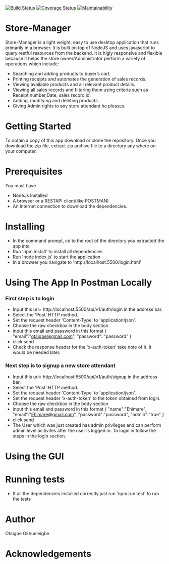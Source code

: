 [![Build Status](https://travis-ci.org/otaigbe/store-manager.svg?branch=develop)](https://travis-ci.org/otaigbe/store-manager)  [![Coverage Status](https://coveralls.io/repos/github/otaigbe/store-manager/badge.svg?branch=develop)](https://coveralls.io/github/otaigbe/store-manager?branch=develop) [![Maintainability](https://api.codeclimate.com/v1/badges/100b2a4e64fc7695355c/maintainability)](https://codeclimate.com/github/otaigbe/store-manager/maintainability)

# Store-Manager
Store-Manager is a light weight, easy to use desktop application that runs primarily in a browser. It is built on top of NodeJS and uses javascript to query restful resources from the backend. It is higly responsive and flexible because it helps the store owner/Administrator perform a variety of operations which include:
* Searching and adding products to buyer’s cart.
* Printing receipts and automates the generation of sales records. 
* Viewing available products and all relevant product details.
* Viewing all sales records and filtering them using criteria such as Receipt number,Date, sales record id.
* Adding, modifying and deleting products.
* Giving Admin rights to any store attendant he pleases.

# Getting Started
To obtain a copy of this app download or clone the repository. Once you download the zip file, extract zip archive file to a directory any where on your computer.

# Prerequisites
You must have 
* NodeJs Installed
* A browser or a RESTAPI client(like POSTMAN)
* An Internet connection to download the dependencies.

# Installing
* In the command prompt, cd to the root of the directory you extracted the app into
* Run 'npm install' to install all dependencies
* Run 'node index.js' to start the application
* In a browser you navigate to 'http://localhost:5500/login.html'

# Using The App In Postman Locally
### First step is to login
* Input this url= http://localhost:5500/api/v1/auth/login in the address bar.
* Select the 'Post' HTTP method.
* Set the request header 'Content-Type' to 'application/json'.
* Choose the raw checkbox in the body section
* input this email and password in this format { "email":"otaigbe@gmail.com", "password": "password" } 
* click send
* Check the response header for the 'x-auth-token' take note of it. It would be needed later.
### Next step is to signup a new store attendant
* Input this url= http://localhost:5500/api/v1/auth/signup in the address bar.
* Select the 'Post' HTTP method.
* Set the request header 'Content-Type' to 'application/json'.
* Set the request header 'x-auth-token' to the token obtained from login.
* Choose the raw checkbox in the body section
* input this email and password in this format {  "name":"Ehimare", "email":"Ehimare@gmail.com", "password":"password",  "admin":"true" }
* click send
* The User which was just created has admin privileges and can perform admin level acitivites after the user is logged in. To login in follow the steps in the login section.


# Using the  GUI



# Running tests
* If all the dependencies installed correctly just run 'npm run test' to run the tests

# Author
Otaigbe Okhueleigbe

# Acknowledgements


